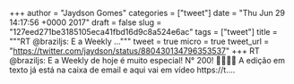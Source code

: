 
+++
author = "Jaydson Gomes"
categories = ["tweet"]
date = "Thu Jun 29 14:17:56 +0000 2017"
draft = false
slug = "127eed271be3185105eca41fbd16d9c8a524e6ac"
tags = ["tweet"]
title = """RT @braziljs: E a Weekly ..."""
tweet = true
micro = true
tweet_url = "https://twitter.com/jaydson/status/880430134796353537"
+++
RT @braziljs: E a Weekly de hoje é muito especial! N° 200! 🍰👏🎉👏 A edição em texto já está na caixa de email e aqui vai em vídeo  https://t.…
